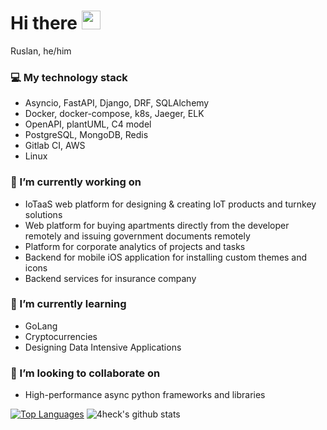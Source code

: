# Hi there <img src="https://raw.githubusercontent.com/MartinHeinz/MartinHeinz/master/wave.gif" width="30px">

Ruslan, he/him

### 💻 My technology stack
 - Asyncio, FastAPI, Django, DRF, SQLAlchemy
 - Docker, docker-compose, k8s, Jaeger, ELK
 - OpenAPI, plantUML, C4 model
 - PostgreSQL, MongoDB, Redis
 - Gitlab CI, AWS
 - Linux

### 🔭 I’m currently working on
 - IoTaaS web platform for designing & creating IoT products and turnkey solutions
 - Web platform for buying apartments directly from the developer remotely and issuing government documents remotely
 - Platform for corporate analytics of projects and tasks
 - Backend for mobile iOS application for installing custom themes and icons
 - Backend services for insurance company

### 🌱 I’m currently learning
 - GoLang
 - Cryptocurrencies
 - Designing Data Intensive Applications
 
### 👯 I’m looking to collaborate on
 - High-performance async python frameworks and libraries

[![Top Languages](https://github-readme-stats.vercel.app/api/top-langs/?username=4heck&layout=compact)]()
![4heck's github stats](https://github-readme-stats.vercel.app/api?username=4heck&show_icons=true&include_all_commits=true&count_private=true)
